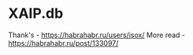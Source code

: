 # XAIP.db
Thank's  - https://habrahabr.ru/users/isox/
More read - https://habrahabr.ru/post/133097/
